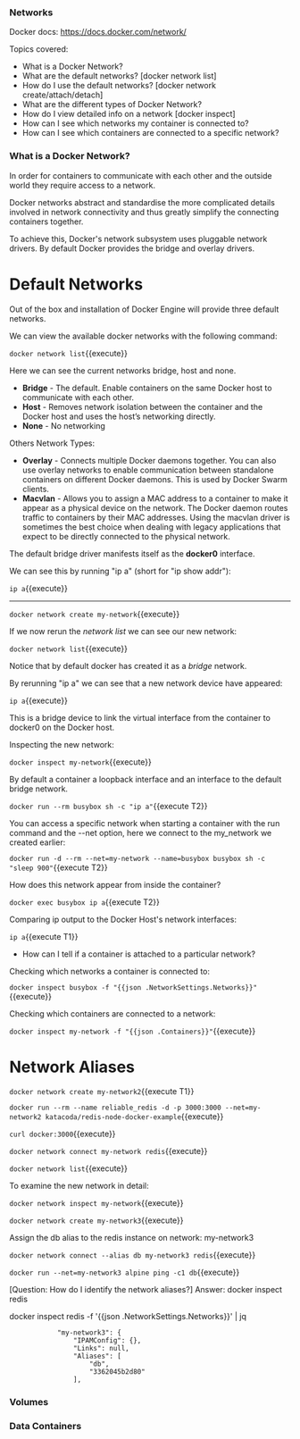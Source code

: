 ### Networks 

Docker docs: https://docs.docker.com/network/

Topics covered:
- What is a Docker Network?
- What are the default networks? [docker network list]
- How do I use the default networks? [docker network create/attach/detach]
- What are the different types of Docker Network?
- How do I view detailed info on a network [docker inspect]
- How can I see which networks my container is connected to?
- How can I see which containers are connected to a specific network?

### What is a Docker Network?
In order for containers to communicate with each other and the outside world they require access to a network.

Docker networks abstract and standardise the more complicated details involved in network connectivity and thus greatly simplify the connecting containers together.

To achieve this, Docker's network subsystem uses pluggable network drivers. By default Docker provides the bridge and overlay drivers.

# Default Networks
Out of the box and installation of Docker Engine will provide three default networks.

We can view the available docker networks with the following command:

`docker network list`{{execute}}

Here we can see the current networks bridge, host and none.

* **Bridge** - The default. Enable containers on the same Docker host to communicate with each other.
* **Host** -  Removes network isolation between the container and the Docker host and uses the host’s networking directly.
* **None** - No networking

Others Network Types:

* **Overlay** - Connects multiple Docker daemons together. You can also use overlay networks to enable communication between standalone containers on different Docker daemons. This is used by Docker Swarm clients.
* **Macvlan** - Allows you to assign a MAC address to a container to make it appear as a physical device on the network. The Docker daemon routes traffic to containers by their MAC addresses. Using the macvlan driver is sometimes the best choice when dealing with legacy applications that expect to be directly connected to the physical network. 

The default bridge driver manifests itself as the **docker0** interface.

We can see this by running "ip a" (short for "ip show addr"):

`ip a`{{execute}}

-----

`docker network create my-network`{{execute}}

If we now rerun the _network list_ we can see our new network:

`docker network list`{{execute}}

Notice that by default docker has created it as a _bridge_ network.

By rerunning "ip a" we can see that a new network device have appeared:

`ip a`{{execute}}

This is a bridge device to link the virtual interface from the container to docker0 on the Docker host.

Inspecting the new network:

`docker inspect my-network`{{execute}}

By default a container a loopback interface and an interface to the default bridge network.

`docker run --rm busybox sh -c "ip a"`{{execute T2}}

You can access a specific network when starting a container with the run command and the --net option, here we connect to the my_network we created earlier:

`docker run -d --rm --net=my-network --name=busybox busybox sh -c "sleep 900"`{{execute T2}}

How does this network appear from inside the container? 

`docker exec busybox ip a`{{execute T2}}

Comparing ip output to the Docker Host's network interfaces:

`ip a`{{execute T1}}

* How can I tell if a container is attached to a particular network?

Checking which networks a container is connected to:

`docker inspect busybox -f "{{json .NetworkSettings.Networks}}"`{{execute}}

Checking which containers are connected to a network:

`docker inspect my-network -f "{{json .Containers}}"`{{execute}}

# Network Aliases

`docker network create my-network2`{{execute T1}}

`docker run --rm --name reliable_redis -d -p 3000:3000 --net=my-network2 katacoda/redis-node-docker-example`{{execute}}

`curl docker:3000`{{execute}}

`docker network connect my-network redis`{{execute}}

`docker network list`{{execute}}

To examine the new network in detail:

`docker network inspect my-network`{{execute}}

`docker network create my-network3`{{execute}}

Assign the db alias to the redis instance on network: my-network3

`docker network connect --alias db my-network3 redis`{{execute}}

`docker run --net=my-network3 alpine ping -c1 db`{{execute}}

[Question: How do I identify the network aliases?]
Answer: docker inspect redis

docker inspect redis -f '{{json .NetworkSettings.Networks}}' | jq

                "my-network3": {
                    "IPAMConfig": {},
                    "Links": null,
                    "Aliases": [
                        "db",
                        "3362045b2d80"
                    ],

### Volumes 

### Data Containers
